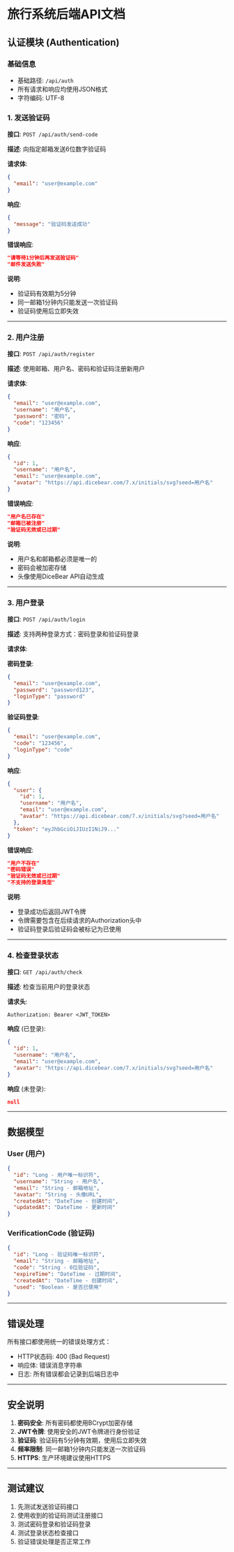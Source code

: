 # 旅行系统后端API文档

## 认证模块 (Authentication)

### 基础信息
- 基础路径: `/api/auth`
- 所有请求和响应均使用JSON格式
- 字符编码: UTF-8

### 1. 发送验证码
**接口**: `POST /api/auth/send-code`

**描述**: 向指定邮箱发送6位数字验证码

**请求体**:
```json
{
  "email": "user@example.com"
}
```

**响应**:
```json
{
  "message": "验证码发送成功"
}
```

**错误响应**:
```json
"请等待1分钟后再发送验证码"
"邮件发送失败"
```

**说明**:
- 验证码有效期为5分钟
- 同一邮箱1分钟内只能发送一次验证码
- 验证码使用后立即失效

---

### 2. 用户注册
**接口**: `POST /api/auth/register`

**描述**: 使用邮箱、用户名、密码和验证码注册新用户

**请求体**:
```json
{
  "email": "user@example.com",
  "username": "用户名",
  "password": "密码",
  "code": "123456"
}
```

**响应**:
```json
{
  "id": 1,
  "username": "用户名",
  "email": "user@example.com",
  "avatar": "https://api.dicebear.com/7.x/initials/svg?seed=用户名"
}
```

**错误响应**:
```json
"用户名已存在"
"邮箱已被注册"
"验证码无效或已过期"
```

**说明**:
- 用户名和邮箱都必须是唯一的
- 密码会被加密存储
- 头像使用DiceBear API自动生成

---

### 3. 用户登录
**接口**: `POST /api/auth/login`

**描述**: 支持两种登录方式：密码登录和验证码登录

**请求体**:

**密码登录**:
```json
{
  "email": "user@example.com",
  "password": "password123",
  "loginType": "password"
}
```

**验证码登录**:
```json
{
  "email": "user@example.com",
  "code": "123456",
  "loginType": "code"
}
```

**响应**:
```json
{
  "user": {
    "id": 1,
    "username": "用户名",
    "email": "user@example.com",
    "avatar": "https://api.dicebear.com/7.x/initials/svg?seed=用户名"
  },
  "token": "eyJhbGciOiJIUzI1NiJ9..."
}
```

**错误响应**:
```json
"用户不存在"
"密码错误"
"验证码无效或已过期"
"不支持的登录类型"
```

**说明**:
- 登录成功后返回JWT令牌
- 令牌需要包含在后续请求的Authorization头中
- 验证码登录后验证码会被标记为已使用

---

### 4. 检查登录状态
**接口**: `GET /api/auth/check`

**描述**: 检查当前用户的登录状态

**请求头**:
```
Authorization: Bearer <JWT_TOKEN>
```

**响应** (已登录):
```json
{
  "id": 1,
  "username": "用户名",
  "email": "user@example.com",
  "avatar": "https://api.dicebear.com/7.x/initials/svg?seed=用户名"
}
```

**响应** (未登录):
```json
null
```

---

## 数据模型

### User (用户)
```json
{
  "id": "Long - 用户唯一标识符",
  "username": "String - 用户名",
  "email": "String - 邮箱地址",
  "avatar": "String - 头像URL",
  "createdAt": "DateTime - 创建时间",
  "updatedAt": "DateTime - 更新时间"
}
```

### VerificationCode (验证码)
```json
{
  "id": "Long - 验证码唯一标识符",
  "email": "String - 邮箱地址",
  "code": "String - 6位验证码",
  "expireTime": "DateTime - 过期时间",
  "createdAt": "DateTime - 创建时间",
  "used": "Boolean - 是否已使用"
}
```

---

## 错误处理

所有接口都使用统一的错误处理方式：
- HTTP状态码: 400 (Bad Request)
- 响应体: 错误消息字符串
- 日志: 所有错误都会记录到后端日志中

---

## 安全说明

1. **密码安全**: 所有密码都使用BCrypt加密存储
2. **JWT令牌**: 使用安全的JWT令牌进行身份验证
3. **验证码**: 验证码有5分钟有效期，使用后立即失效
4. **频率限制**: 同一邮箱1分钟内只能发送一次验证码
5. **HTTPS**: 生产环境建议使用HTTPS

---

## 测试建议

1. 先测试发送验证码接口
2. 使用收到的验证码测试注册接口
3. 测试密码登录和验证码登录
4. 测试登录状态检查接口
5. 验证错误处理是否正常工作 